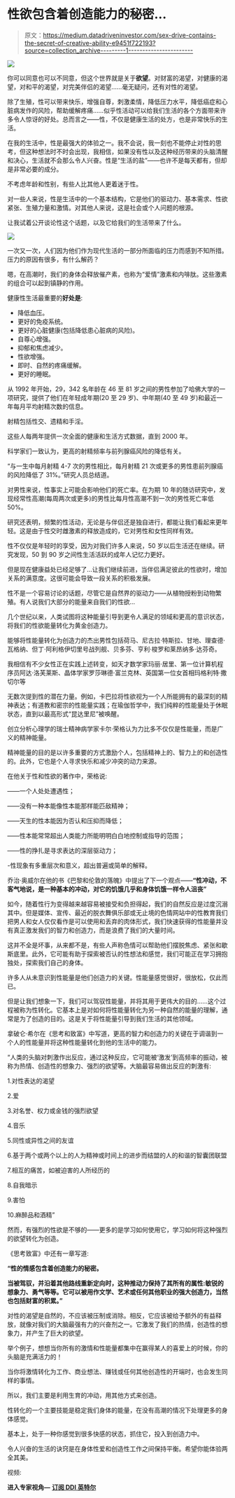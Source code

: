 # 性欲包含着创造能力的秘密…

> 原文：<https://medium.datadriveninvestor.com/sex-drive-contains-the-secret-of-creative-ability-e9451f722193?source=collection_archive---------1----------------------->

![](img/388df9f2c69482d878568a4b62c1dadc.png)

你可以同意也可以不同意，但这个世界就是关于**欲望**。对财富的渴望，对健康的渴望，对和平的渴望，对完美伴侣的渴望……毫无疑问，还有对性的渴望。

除了生殖，性可以带来快乐，增强自尊，刺激柔情，降低压力水平，降低癌症和心脏病发作的风险，帮助缓解疼痛……似乎性活动可以给我们生活的各个方面带来许多令人惊讶的好处。总而言之——性，不仅是健康生活的处方，也是非常快乐的生活。

在我的生活中，性是最强大的体验之一。我不会说，我一刻也不能停止对性的思考，但这种想法时不时会出现，我相信，如果没有性以及这种经历带来的头脑清醒和决心，生活就不会那么令人兴奋。性是“生活的盐”——也许不是每天都有，但却是非常必要的成分。

不考虑年龄和性别，有些人比其他人更着迷于性。

对一些人来说，性是生活中的一个基本结构，它是他们的驱动力、基本需求、性欲紧张、生殖力量和激情。对其他人来说，这是社会或个人问题的根源。

让我试着公开谈论性这个话题，以及它给我们的生活带来了什么。

![](img/adffddf40b750e382c191d7bd7fb20fc.png)

一次又一次，人们因为他们作为现代生活的一部分所面临的压力而感到不知所措。压力的原因有很多，有什么解药？

嗯，在高潮时，我们的身体会释放催产素，也称为“爱情”激素和内啡肽。这些激素的组合可以起到镇静的作用。

健康性生活最重要的**好处是**:

*   降低血压。
*   更好的免疫系统。
*   更好的心脏健康(包括降低患心脏病的风险)。
*   自尊心增强。
*   抑郁和焦虑减少。
*   性欲增强。
*   即时、自然的疼痛缓解。
*   更好的睡眠。

从 1992 年开始，29，342 名年龄在 46 至 81 岁之间的男性参加了哈佛大学的一项研究，提供了他们在年轻成年期(20 至 29 岁)、中年期(40 至 49 岁)和最近一年每月平均射精次数的信息。

射精包括性交、遗精和手淫。

这些人每两年提供一次全面的健康和生活方式数据，直到 2000 年。

科学家们一致认为，更高的射精频率与前列腺癌风险的降低有关。

“与一生中每月射精 4-7 次的男性相比，每月射精 21 次或更多的男性患前列腺癌的风险降低了 31%。”研究人员总结道。

对男性来说，性事实上可能会影响他们的死亡率。在为期 10 年的随访研究中，发现经常性高潮(每周两次或更多)的男性比每月性高潮不到一次的男性死亡率低 50%。

研究还表明，频繁的性活动，无论是与伴侣还是独自进行，都能让我们看起来更年轻。这是由于性交时雌激素的释放造成的，它对男性和女性同样有效。

性不仅仅是年轻时的享受，因为对我们许多人来说，50 岁以后生活还在继续。研究发现，50 到 90 岁之间性生活活跃的成年人记忆力更好。

但是现在健康益处已经足够了…让我们继续前进，当伴侣满足彼此的性欲时，增加关系的满意度。这很可能会导致一段关系的积极发展。

性不是一个容易讨论的话题，尽管它是自然界的驱动力——从植物授粉到动物繁殖。有人说我们大部分的能量来自我们的性欲…

几个世纪以来，人类试图将这种能量引导到更令人满足的领域和更高的意识状态，将我们的性欲能量转化为黄金创造力。

能够将性能量转化为创造力的杰出男性包括荷马、尼古拉·特斯拉、甘地、理查德·瓦格纳、但丁·阿利格伊切里号战列舰、贝多芬、亨利·梭罗和莱昂纳多·达芬奇。

我相信有不少女性正在实践上述转变，如天才数学家玛丽·居里、第一位计算机程序员阿达·洛芙莱斯、晶体学家罗莎琳德·富兰克林、英国第一位女首相玛格利特·撒切尔等

无数次提到性的潜在力量。例如，卡巴拉将性欲视为一个人所能拥有的最深刻的精神表达；有道教和密宗的性能量实践；在瑜伽哲学中，我们纯粹的性能量处于休眠状态，直到以最高形式“昆达里尼”被唤醒。

创立分析心理学的瑞士精神病学家卡尔·荣格认为力比多不仅仅是性能量，而是广义的精神能量。

精神能量的目的是以许多重要的方式激励个人，包括精神上的、智力上的和创造性的。此外，它也是个人寻求快乐和减少冲突的动力来源。

在他关于性和性欲的著作中，荣格说:

——一个人处处遭遇性；

——没有一种本能像性本能那样能匹敌精神；

——天生的性本能因为否认和压抑而降低；

——性本能常常超出人类能力所能明明白白地控制或指导的范围；

——性的挣扎是寻求表达的深层驱动力；

-性现象有多重层次和意义，超出普遍或简单的解释。

乔治·奥威尔在他的书《巴黎和伦敦的落魄》中提出了下一个观点——**“性冲动，不客气地说，是一种基本的冲动，对它的饥饿几乎和身体饥饿一样令人沮丧”**

如今，随着性行为变得越来越容易被接受和负担得起，我们的自然反应是过度沉溺其中。但是媒体、宣传、最近的脱衣舞俱乐部或无止境的色情网站中的性教育我们把男人和女人仅仅看作是可以使用和丢弃的肉体形式，我们快速获得的性能量并没有真正激发我们的智力和创造力，而是浪费了我们的大量时间。

这并不全是坏事，从来都不是，有些人声称色情可以帮助他们摆脱焦虑、紧张和歇斯底里。此外，它可能有助于探索被否认的性想法和感觉，我们可能正在学习拥抱独处，探索我们自己的身体。

许多人从未意识到性能量是他们创造力的关键。性能量感觉很好，很放松，仅此而已。

但是让我们想象一下，我们可以驾驭性能量，并将其用于更伟大的目的……这个过程被称为性转化。它基本上是对如何将性能量转化为另一种自然的能量的理解，通常是为了创造的目的。这是关于将性能量引导到我们生活的其他领域。

拿破仑·希尔在《思考和致富》中写道，更高的智力和创造力的关键在于调谐到一个人的性能量并将这种性能量转化到他的生活中的能力。

“人类的头脑对刺激作出反应，通过这种反应，它可能被‘激发’到高频率的振动，被称为热情、创造性的想象力、强烈的欲望等。大脑最容易做出反应的刺激有:

1.对性表达的渴望

2.爱

3.对名誉、权力或金钱的强烈欲望

4.音乐

5.同性或异性之间的友谊

6.基于两个或两个以上的人为精神或时间上的进步而结盟的人的和谐的智囊团联盟

7.相互的痛苦，如被迫害的人所经历的

8.自我暗示

9.害怕

10.麻醉品和酒精”

然而，有强烈的性欲是不够的——更多的是学习如何使用它，学习如何将这种强烈的欲望转化为创造。

《思考致富》中还有一章写道:

**“性的情感包含着创造能力的秘密。**

**当被驾驭，并沿着其他路线重新定向时，这种推动力保持了其所有的属性:敏锐的想象力、勇气等等。它可以被用作文学、艺术或任何其他职业的强大创造力，当然也包括财富的积累。”**

对性的渴望是自然的，不应该被压制或消除。相反，它应该被给予额外的有益释放，就像对我们的大脑最强有力的兴奋剂之一。它激发了我们的热情，创造性的想象力，并产生了巨大的欲望。

举个例子，想想当你所有的激情和性能量都集中在赢得某人的喜爱上的时候，你的头脑是充满活力的！

当你将激情转化为工作、商业想法、赚钱或任何其他创造性的开端时，也会发生同样的事情。

所以，我们主要是利用生育的冲动，用其他方式来创造。

性转化的一个主要技能是稳定我们身体的能量，在没有高潮的情况下处理更多的身体感觉。

基本上，处于一种你感觉到很多快感的状态，抓住它，投入到创造力中。

令人兴奋的生活的诀窍是在身体性爱和创造性工作之间保持平衡。希望你能体验两全其美。

视频:

**进入专家视角—** [**订阅 DDI 英特尔**](https://datadriveninvestor.com/ddi-intel)